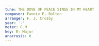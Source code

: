 ```yaml
---
tune: THE DOVE OF PEACE SINGS IN MY HEART
composer: Fannie E. Bolton
arranger: F. J. Crosby
year: '-'
meter: C.M
key: E♭ Major
anacrusis: 0
---
```


